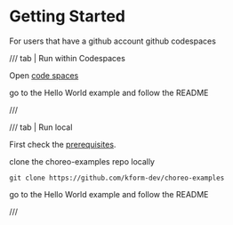 # Getting Started

For users that have a github account github codespaces 

/// tab | Run within Codespaces 

Open [code spaces](https://codespaces.new/kform-dev/choreo-examples) 

go to the Hello World example and follow the README

///

/// tab | Run local 

First check the [prerequisites](../01-installation/01_installation.md). 

clone the choreo-examples repo locally

```shell
git clone https://github.com/kform-dev/choreo-examples
```

go to the Hello World example and follow the README

///



